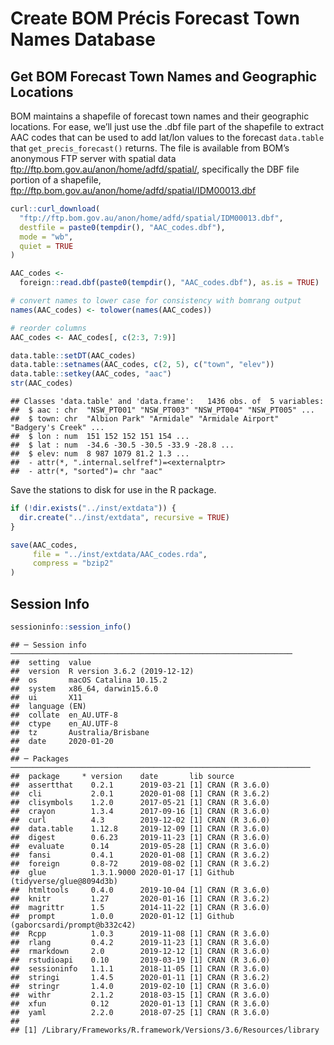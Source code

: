 Create BOM Précis Forecast Town Names Database
================

## Get BOM Forecast Town Names and Geographic Locations

BOM maintains a shapefile of forecast town names and their geographic
locations. For ease, we’ll just use the .dbf file part of the shapefile
to extract AAC codes that can be used to add lat/lon values to the
forecast `data.table` that `get_precis_forecast()` returns. The file is
available from BOM’s anonymous FTP server with spatial data
<ftp://ftp.bom.gov.au/anon/home/adfd/spatial/>, specifically the DBF
file portion of a shapefile,
<ftp://ftp.bom.gov.au/anon/home/adfd/spatial/IDM00013.dbf>

``` r
curl::curl_download(
  "ftp://ftp.bom.gov.au/anon/home/adfd/spatial/IDM00013.dbf",
  destfile = paste0(tempdir(), "AAC_codes.dbf"),
  mode = "wb",
  quiet = TRUE
)

AAC_codes <-
  foreign::read.dbf(paste0(tempdir(), "AAC_codes.dbf"), as.is = TRUE)

# convert names to lower case for consistency with bomrang output
names(AAC_codes) <- tolower(names(AAC_codes))

# reorder columns
AAC_codes <- AAC_codes[, c(2:3, 7:9)]

data.table::setDT(AAC_codes)
data.table::setnames(AAC_codes, c(2, 5), c("town", "elev"))
data.table::setkey(AAC_codes, "aac")
str(AAC_codes)
```

    ## Classes 'data.table' and 'data.frame':   1436 obs. of  5 variables:
    ##  $ aac : chr  "NSW_PT001" "NSW_PT003" "NSW_PT004" "NSW_PT005" ...
    ##  $ town: chr  "Albion Park" "Armidale" "Armidale Airport" "Badgery's Creek" ...
    ##  $ lon : num  151 152 152 151 154 ...
    ##  $ lat : num  -34.6 -30.5 -30.5 -33.9 -28.8 ...
    ##  $ elev: num  8 987 1079 81.2 1.3 ...
    ##  - attr(*, ".internal.selfref")=<externalptr> 
    ##  - attr(*, "sorted")= chr "aac"

Save the stations to disk for use in the R package.

``` r
if (!dir.exists("../inst/extdata")) {
  dir.create("../inst/extdata", recursive = TRUE)
}

save(AAC_codes,
     file = "../inst/extdata/AAC_codes.rda",
     compress = "bzip2"
)
```

## Session Info

``` r
sessioninfo::session_info()
```

    ## ─ Session info ───────────────────────────────────────────────────────────────
    ##  setting  value                       
    ##  version  R version 3.6.2 (2019-12-12)
    ##  os       macOS Catalina 10.15.2      
    ##  system   x86_64, darwin15.6.0        
    ##  ui       X11                         
    ##  language (EN)                        
    ##  collate  en_AU.UTF-8                 
    ##  ctype    en_AU.UTF-8                 
    ##  tz       Australia/Brisbane          
    ##  date     2020-01-20                  
    ## 
    ## ─ Packages ───────────────────────────────────────────────────────────────────
    ##  package     * version    date       lib source                             
    ##  assertthat    0.2.1      2019-03-21 [1] CRAN (R 3.6.0)                     
    ##  cli           2.0.1      2020-01-08 [1] CRAN (R 3.6.2)                     
    ##  clisymbols    1.2.0      2017-05-21 [1] CRAN (R 3.6.0)                     
    ##  crayon        1.3.4      2017-09-16 [1] CRAN (R 3.6.0)                     
    ##  curl          4.3        2019-12-02 [1] CRAN (R 3.6.0)                     
    ##  data.table    1.12.8     2019-12-09 [1] CRAN (R 3.6.0)                     
    ##  digest        0.6.23     2019-11-23 [1] CRAN (R 3.6.0)                     
    ##  evaluate      0.14       2019-05-28 [1] CRAN (R 3.6.0)                     
    ##  fansi         0.4.1      2020-01-08 [1] CRAN (R 3.6.2)                     
    ##  foreign       0.8-72     2019-08-02 [1] CRAN (R 3.6.2)                     
    ##  glue          1.3.1.9000 2020-01-17 [1] Github (tidyverse/glue@8094d3b)    
    ##  htmltools     0.4.0      2019-10-04 [1] CRAN (R 3.6.0)                     
    ##  knitr         1.27       2020-01-16 [1] CRAN (R 3.6.2)                     
    ##  magrittr      1.5        2014-11-22 [1] CRAN (R 3.6.0)                     
    ##  prompt        1.0.0      2020-01-12 [1] Github (gaborcsardi/prompt@b332c42)
    ##  Rcpp          1.0.3      2019-11-08 [1] CRAN (R 3.6.0)                     
    ##  rlang         0.4.2      2019-11-23 [1] CRAN (R 3.6.0)                     
    ##  rmarkdown     2.0        2019-12-12 [1] CRAN (R 3.6.0)                     
    ##  rstudioapi    0.10       2019-03-19 [1] CRAN (R 3.6.0)                     
    ##  sessioninfo   1.1.1      2018-11-05 [1] CRAN (R 3.6.0)                     
    ##  stringi       1.4.5      2020-01-11 [1] CRAN (R 3.6.2)                     
    ##  stringr       1.4.0      2019-02-10 [1] CRAN (R 3.6.0)                     
    ##  withr         2.1.2      2018-03-15 [1] CRAN (R 3.6.0)                     
    ##  xfun          0.12       2020-01-13 [1] CRAN (R 3.6.0)                     
    ##  yaml          2.2.0      2018-07-25 [1] CRAN (R 3.6.0)                     
    ## 
    ## [1] /Library/Frameworks/R.framework/Versions/3.6/Resources/library
